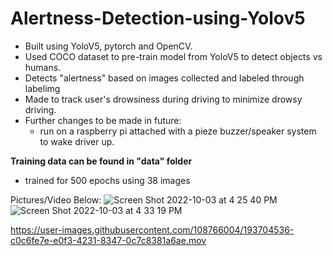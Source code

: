 # Alertness-Detection-using-Yolov5

- Built using YoloV5, pytorch and OpenCV.
- Used COCO dataset to pre-train model from YoloV5 to detect objects vs humans.
- Detects "alertness" based on images collected and labeled through labelimg 
- Made to track user's drowsiness during driving to minimize drowsy driving. 
- Further changes to be made in future: 
  - run on a raspberry pi attached with a pieze buzzer/speaker system to wake driver up. 

**Training data can be found in "data" folder**
- trained for 500 epochs using 38 images
  
Pictures/Video Below:
![Screen Shot 2022-10-03 at 4 25 40 PM](https://user-images.githubusercontent.com/108766004/193704501-51e3ee96-7cfa-454d-a93f-81e714e6fa48.png)
![Screen Shot 2022-10-03 at 4 33 19 PM](https://user-images.githubusercontent.com/108766004/193704509-b276f5ba-0a4e-4018-aaff-aee907ab9ac0.png)


https://user-images.githubusercontent.com/108766004/193704536-c0c6fe7e-e0f3-4231-8347-0c7c8381a6ae.mov

